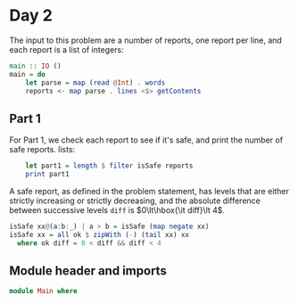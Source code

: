 # Day 2

The input to this problem are a number of reports, one report per line, and
each report is a list of integers:

```haskell top:2
main :: IO ()
main = do
    let parse = map (read @Int) . words
    reports <- map parse . lines <$> getContents
```

## Part 1

For Part 1, we check each report to see if it's safe, and print
the number of safe reports.
lists:

```haskell top:2
    let part1 = length $ filter isSafe reports
    print part1
```

A safe report, as defined in the problem statement, has levels that are either
strictly increasing or strictly decreasing, and the absolute difference between
successive levels `diff` is $0\lt\hbox{\it diff}\lt 4$.

```haskell
isSafe xx@(a:b:_) | a > b = isSafe (map negate xx)
isSafe xx = all ok $ zipWith (-) (tail xx) xx
  where ok diff = 0 < diff && diff < 4
```

## Module header and imports

```haskell top
module Main where
